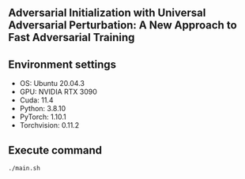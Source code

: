 ## Adversarial Initialization with Universal Adversarial Perturbation: A New Approach to Fast Adversarial Training

## Environment settings
- OS: Ubuntu 20.04.3
- GPU: NVIDIA RTX 3090
- Cuda: 11.4
- Python: 3.8.10
- PyTorch: 1.10.1
- Torchvision: 0.11.2


## Execute command

```.bash
./main.sh
```